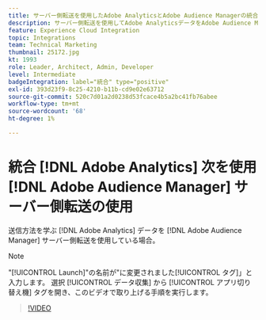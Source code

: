 ```yaml
---
title: サーバー側転送を使用したAdobe AnalyticsとAdobe Audience Managerの統合
description: サーバー側転送を使用してAdobe AnalyticsデータをAdobe Audience Managerに送信する方法を説明します。
feature: Experience Cloud Integration
topic: Integrations
team: Technical Marketing
thumbnail: 25172.jpg
kt: 1993
role: Leader, Architect, Admin, Developer
level: Intermediate
badgeIntegration: label="統合" type="positive"
exl-id: 393d23f9-8c25-4210-b11b-cd9e02e63712
source-git-commit: 520c7d01a2d0238d53fcace4b5a2bc41fb76abee
workflow-type: tm+mt
source-wordcount: '68'
ht-degree: 1%

---
```


# 統合 [!DNL Adobe Analytics] 次を使用 [!DNL Adobe Audience Manager] サーバー側転送の使用

送信方法を学ぶ [!DNL Adobe Analytics] データを [!DNL Adobe Audience Manager] サーバー側転送を使用している場合。

>[!NOTE]
>
>&quot;[!UICONTROL Launch]&quot;の名前が&quot;に変更されました[!UICONTROL タグ]」と入力します。 選択 [!UICONTROL データ収集] から [!UICONTROL アプリ切り替え機] タグを開き、このビデオで取り上げる手順を実行します。

>[!VIDEO](https://video.tv.adobe.com/v/25172?quality=12&learn=on)
